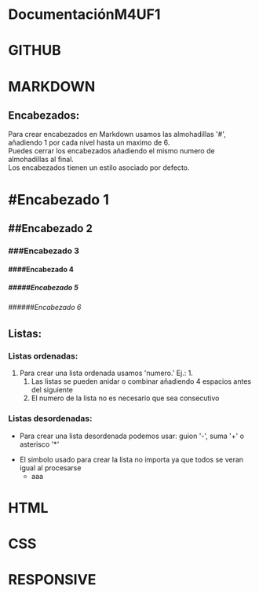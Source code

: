 # DocumentaciónM4UF1

# GITHUB

# MARKDOWN

## Encabezados:
Para crear encabezados en Markdown usamos las almohadillas '#', añadiendo 1 por cada nivel hasta un maximo de 6.  
Puedes cerrar los encabezados añadiendo el mismo numero de almohadillas al final.  
Los encabezados tienen un estilo asociado por defecto.

 # #Encabezado 1
 ## ##Encabezado 2
 ### ###Encabezado 3
 #### ####Encabezado 4
 ##### #####Encabezado 5
 ###### ######Encabezado 6

## Listas:

### Listas ordenadas:
1. Para crear una lista ordenada usamos 'numero.' Ej.: 1.
    1. Las listas se pueden anidar o combinar añadiendo 4 espacios antes del siguiente
    5. El numero de la lista no es necesario que sea consecutivo

### Listas desordenadas:
- Para crear una lista desordenada podemos usar: guion '-', suma '+' o asterisco '*'
+ El simbolo usado para crear la lista no importa ya que todos se veran igual al procesarse
    * aaa

# HTML

# CSS

# RESPONSIVE
